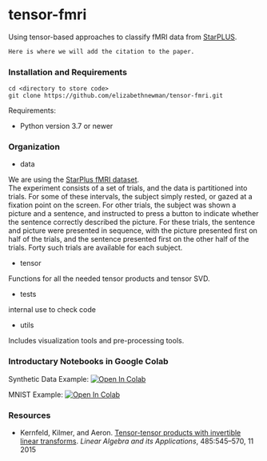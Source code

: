 # tensor-fmri


Using tensor-based approaches to classify fMRI data from [StarPLUS](http://www.cs.cmu.edu/afs/cs.cmu.edu/project/theo-81/www/). 

```latex
Here is where we will add the citation to the paper.
```

### Installation and Requirements
```angular2html
cd <directory to store code>
git clone https://github.com/elizabethnewman/tensor-fmri.git
```
Requirements:
* Python version 3.7 or newer


### Organization

* data

We are using the [StarPlus fMRI dataset](http://www.cs.cmu.edu/afs/cs.cmu.edu/project/theo-81/www/).  
The experiment consists of a set of trials, and the data is partitioned into trials.  For some of these intervals, the subject simply rested, or gazed at a fixation point on the screen.  For other trials, the subject was shown a picture and a sentence, and instructed to press a button to indicate whether the sentence correctly described the picture.  For these trials, the sentence and picture were presented in sequence, with the picture presented first on half of the trials, and the sentence presented first on the other half of the trials.  Forty such trials are available for each subject.  

* tensor

Functions for all the needed tensor products and tensor SVD.

* tests

internal use to check code

* utils

Includes visualization tools and pre-processing tools.

### Introductary Notebooks in Google Colab

Synthetic Data Example:
[![Open In Colab](https://colab.research.google.com/assets/colab-badge.svg)](https://colab.research.google.com/drive/1Q4thsn05guspfAl4RuLdrfI3SjTZTiNA#scrollTo=r6Pdn4H9RSyI&uniqifier=1)

MNIST Example:
[![Open In Colab](https://colab.research.google.com/assets/colab-badge.svg)](https://colab.research.google.com/drive/1KG29iU366NHc_5fbJoAEgAxT4OkE5vzG#scrollTo=r6Pdn4H9RSyI)


### Resources

* Kernfeld, Kilmer, and Aeron. [Tensor-tensor products with invertible linear transforms](https://www.sciencedirect.com/science/article/pii/S0024379515004358). *Linear Algebra and its Applications*, 485:545–570, 11 2015 



